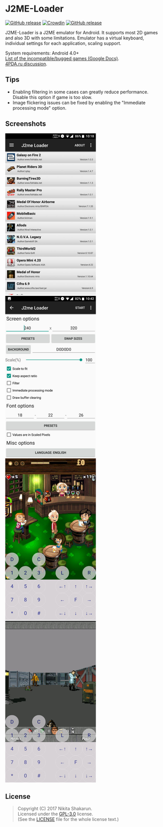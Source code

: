# J2ME-Loader 

[![GitHub release](https://travis-ci.org/nikita36078/J2ME-Loader.svg?branch=master)](https://travis-ci.org/nikita36078/J2ME-Loader)
[![Crowdin](https://d322cqt584bo4o.cloudfront.net/j2me-loader/localized.svg)](https://crowdin.com/project/j2me-loader)
[![GitHub release](https://img.shields.io/github/release/nikita36078/J2ME-Loader.svg)](https://github.com/nikita36078/J2ME-Loader/releases)

J2ME-Loader is a J2ME emulator for Android. It supports most 2D games and also 3D with some limitations. Emulator has a virtual keyboard, individual settings for each application, scaling support.

System requirements: Android 4.0+  
[List of the incompatible/bugged games (Google Docs)](https://docs.google.com/spreadsheets/d/1KmkDmod7CxbLYSm_BgEoVMCzy4YuZZoL05H8hK4sOh4/edit?usp=sharing).  
[4PDA.ru discussion](http://4pda.ru/forum/index.php?showtopic=824201).

## Tips
 - Enabling filtering in some cases can greatly reduce performance. Disable this option if game is too slow.
 - Image flickering issues can be fixed by enabling the "Immediate processing mode" option.

## Screenshots

<img src="/screenshots/screen.jpg" width="288" height="512"> <img src="/screenshots/screen2.jpg" width="288" height="512">
<img src="/screenshots/screen3.jpg" width="288" height="512"> <img src="/screenshots/screen4.jpg" width="288" height="512">

## License
> Copyright (C) 2017 Nikita Shakarun.  
> Licensed under the [GPL-3.0](https://www.gnu.org/licenses/gpl.html) license.  
> (See the [LICENSE](https://github.com/nikita36078/J2ME-Loader/blob/master/LICENSE) file for the whole license text.)
